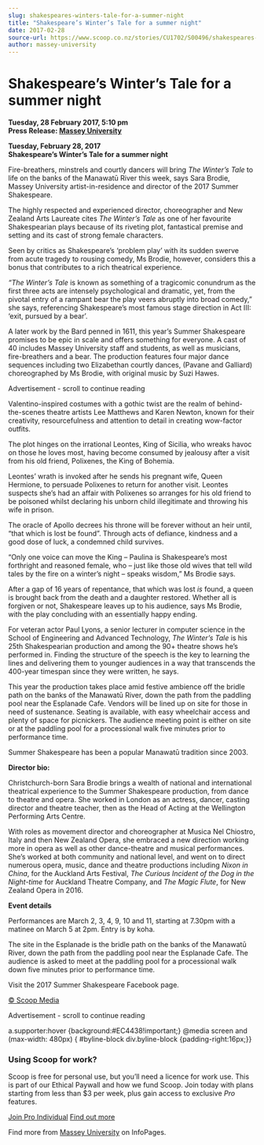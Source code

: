 ```yaml
---
slug: shakespeares-winters-tale-for-a-summer-night
title: "Shakespeare’s Winter’s Tale for a summer night"
date: 2017-02-28
source-url: https://www.scoop.co.nz/stories/CU1702/S00496/shakespeares-winters-tale-for-a-summer-night.htm
author: massey-university
---
```

Shakespeare’s Winter’s Tale for a summer night
==============================================

**Tuesday, 28 February 2017, 5:10 pm**  
**Press Release: [Massey University](https://info.scoop.co.nz/Massey_University)**

**Tuesday, February 28, 2017**  
**Shakespeare’s Winter’s Tale for a summer night**

Fire-breathers, minstrels and courtly dancers will bring _The Winter’s Tale_ to life on the banks of the Manawatū River this week, says Sara Brodie, Massey University artist-in-residence and director of the 2017 Summer Shakespeare.

The highly respected and experienced director, choreographer and New Zealand Arts Laureate cites _The Winter’s Tale_ as one of her favourite Shakespearian plays because of its riveting plot, fantastical premise and setting and its cast of strong female characters.

Seen by critics as Shakespeare’s ‘problem play’ with its sudden swerve from acute tragedy to rousing comedy, Ms Brodie, however, considers this a bonus that contributes to a rich theatrical experience.

_“The Winter’s Tale_ is known as something of a tragicomic conundrum as the first three acts are intensely psychological and dramatic, yet, from the pivotal entry of a rampant bear the play veers abruptly into broad comedy,” she says, referencing Shakespeare’s most famous stage direction in Act III: ‘exit, pursued by a bear’.

A later work by the Bard penned in 1611, this year’s Summer Shakespeare promises to be epic in scale and offers something for everyone. A cast of 40 includes Massey University staff and students, as well as musicians, fire-breathers and a bear. The production features four major dance sequences including two Elizabethan courtly dances, (Pavane and Galliard) choreographed by Ms Brodie, with original music by Suzi Hawes.

Advertisement - scroll to continue reading





Valentino-inspired costumes with a gothic twist are the realm of behind-the-scenes theatre artists Lee Matthews and Karen Newton, known for their creativity, resourcefulness and attention to detail in creating wow-factor outfits.

The plot hinges on the irrational Leontes, King of Sicilia, who wreaks havoc on those he loves most, having become consumed by jealousy after a visit from his old friend, Polixenes, the King of Bohemia.

  
Leontes’ wrath is invoked after he sends his pregnant wife, Queen Hermione, to persuade Polixenes to return for another visit. Leontes suspects she’s had an affair with Polixenes so arranges for his old friend to be poisoned whilst declaring his unborn child illegitimate and throwing his wife in prison.

The oracle of Apollo decrees his throne will be forever without an heir until, “that which is lost be found”. Through acts of defiance, kindness and a good dose of luck, a condemned child survives.

“Only one voice can move the King – Paulina is Shakespeare’s most forthright and reasoned female, who – just like those old wives that tell wild tales by the fire on a winter’s night – speaks wisdom,” Ms Brodie says.

After a gap of 16 years of repentance, that which was lost _is_ found, a queen is brought back from the death and a daughter restored. Whether all is forgiven or not, Shakespeare leaves up to his audience, says Ms Brodie, with the play concluding with an essentially happy ending.

For veteran actor Paul Lyons, a senior lecturer in computer science in the School of Engineering and Advanced Technology, _The Winter’s Tale_ is his 25th Shakespearian production and among the 90+ theatre shows he’s performed in. Finding the structure of the speech is the key to learning the lines and delivering them to younger audiences in a way that transcends the 400-year timespan since they were written, he says.

This year the production takes place amid festive ambience off the bridle path on the banks of the Manawatū River, down the path from the paddling pool near the Esplanade Cafe. Vendors will be lined up on site for those in need of sustenance. Seating is available, with easy wheelchair access and plenty of space for picnickers. The audience meeting point is either on site or at the paddling pool for a processional walk five minutes prior to performance time.

Summer Shakespeare has been a popular Manawatū tradition since 2003.

**Director bio:**

Christchurch-born Sara Brodie brings a wealth of national and international theatrical experience to the Summer Shakespeare production, from dance to theatre and opera. She worked in London as an actress, dancer, casting director and theatre teacher, then as the Head of Acting at the Wellington Performing Arts Centre.

With roles as movement director and choreographer at Musica Nel Chiostro, Italy and then New Zealand Opera, she embraced a new direction working more in opera as well as other dance-theatre and musical performances. She’s worked at both community and national level, and went on to direct numerous opera, music, dance and theatre productions including _Nixon in China_, for the Auckland Arts Festival, _The Curious Incident of the Dog in the Night-time_ for Auckland Theatre Company, and _The Magic Flute_, for New Zealand Opera in 2016.

**Event details**

Performances are March 2, 3, 4, 9, 10 and 11, starting at 7.30pm with a matinee on March 5 at 2pm. Entry is by koha.

The site in the Esplanade is the bridle path on the banks of the Manawatū River, down the path from the paddling pool near the Esplanade Cafe. The audience is asked to meet at the paddling pool for a processional walk down five minutes prior to performance time.

Visit the 2017 Summer Shakespeare Facebook page.

[© Scoop Media](http://www.scoop.co.nz/about/terms.html)  

Advertisement - scroll to continue reading



a.supporter:hover {background:#EC4438!important;} @media screen and (max-width: 480px) { #byline-block div.byline-block {padding-right:16px;}}

### Using Scoop for work?

Scoop is free for personal use, but you’ll need a licence for work use. This is part of our Ethical Paywall and how we fund Scoop. Join today with plans starting from less than $3 per week, plus gain access to exclusive _Pro_ features.  
  
[Join Pro Individual](https://pro.scoop.co.nz/Individual/?from=ProIn24) [Find out more](https://pro.scoop.co.nz/using-scoop-for-work/?from=ProIn24)

Find more from [Massey University](https://info.scoop.co.nz/Massey_University) on InfoPages.